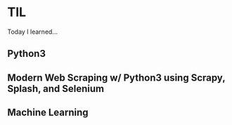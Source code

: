 # TIL
Today I learned...

## Python3

## Modern Web Scraping w/ Python3 using Scrapy, Splash, and Selenium

## Machine Learning